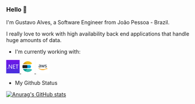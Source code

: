 ### Hello 👋

I'm Gustavo Alves, a Software Engineer from João Pessoa - Brazil.

I really love to work with high availability back end applications that handle huge amounts of data.

- I'm currently working with:

<a href='https://dotnet.microsoft.com/' target="_blank">
    <img height="36" width="36" src="/images/dotNET.png" alt=".NET"/>
</a>

<a href='https://www.elastic.co/elasticsearch/' target="_blank">
    <img height="36" width="36" src="/images/elasticsearch.png" alt="Elasticsearch"/>
</a>

<a href='https://aws.amazon.com/' target="_blank">
    <img height="36" width="36" src="/images/aws.png" alt="AWS"/>
</a>

- My Github Status

[![Anurag's GitHub stats](https://github-readme-stats.vercel.app/api?username=GustavoMA)](https://github.com/anuraghazra/github-readme-stats)


<!--
**GustavoMA/GustavoMA** is a ✨ _special_ ✨ repository because its `README.md` (this file) appears on your GitHub profile.

Here are some ideas to get you started:

- 🔭 I’m currently working on ...
- 🌱 I’m currently learning ...
- 👯 I’m looking to collaborate on ...
- 🤔 I’m looking for help with ...
- 💬 Ask me about ...
- 📫 How to reach me: ...
- 😄 Pronouns: ...
- ⚡ Fun fact: ...
-->
